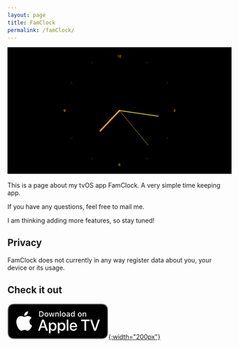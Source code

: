 ```yaml
---
layout: page
title: FamClock
permalink: /famClock/
---
```


![Screenshot](/assets/img/famclock.png)

This is a page about my tvOS app FamClock. A very simple time keeping app.

If you have any questions, feel free to mail me.

I am thinking adding more features, so stay tuned!

## Privacy

FamClock does not currently in any way register data about you, your device or its usage.

## Check it out

[![AppStore link](/assets/img/Download_on_Apple_TV_Badge_US-UK_RGB_blk_092917.svg){:width="200px"}](https://apps.apple.com/us/app/famclock/id1556535990)
